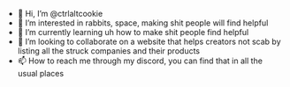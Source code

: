 - 👋 Hi, I’m @ctrlaltcookie
- 👀 I’m interested in rabbits, space, making shit people will find helpful
- 🌱 I’m currently learning uh how to make shit people find helpful
- 💞️ I’m looking to collaborate on a website that helps creators not scab by listing all the struck companies and their products
- 📫 How to reach me through my discord, you can find that in all the usual places

<!---
ctrlaltcookie/ctrlaltcookie is a ✨ special ✨ repository because its `README.md` (this file) appears on your GitHub profile.
You can click the Preview link to take a look at your changes.
--->
